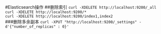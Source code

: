 #Elasticsearch操作
##删除索引
`curl -XDELETE http://localhost:9200/_all`  
`curl -XDELETE http://localhost:9200/*`  
`curl -XDELETE http://localhost:9200/index1,index2`  
###删除多余副本
`curl -XPUT "http://localhost:9200/_settings" -d'{"number_of_replicas" : 0}'`








